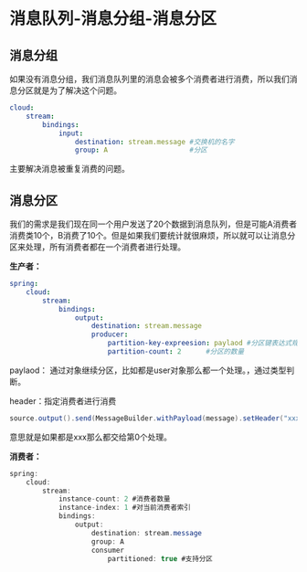 # 消息队列-消息分组-消息分区

## 消息分组

如果没有消息分组，我们消息队列里的消息会被多个消费者进行消费，所以我们消息分区就是为了解决这个问题。

~~~yml
cloud:
	stream:
		bindings:
			input:
				destination: stream.message #交换机的名字
				group: A					#分区
~~~

主要解决消息被重复消费的问题。

## 消息分区

我们的需求是我们现在同一个用户发送了20个数据到消息队列，但是可能A消费者消费类10个，B消费了10个。但是如果我们要统计就很麻烦，所以就可以让消息分区来处理，所有消费者都在一个消费者进行处理。

**生产者：**

~~~yml
spring:
	cloud:
		stream:
			bindings:
				output:
					destination: stream.message
					producer:
						partition-key-expreesion: paylaod #分区键表达式规则
						partition-count: 2		#分区的数量
~~~

paylaod： 通过对象继续分区，比如都是user对象那么都一个处理。，通过类型判断。

header：指定消费者进行消费

~~~java
source.output().send(MessageBuilder.withPayload(message).setHeader("xxx",0)).build()
~~~

意思就是如果都是xxx那么都交给第0个处理。



**消费者：**

~~~java
spring:
	cloud:
		stream:
			instance-count: 2 #消费者数量
            instance-index: 1 #对当前消费者索引
			bindings:
				output:
					destination: stream.message
					group: A
                    consumer
                        partitioned: true #支持分区
~~~

